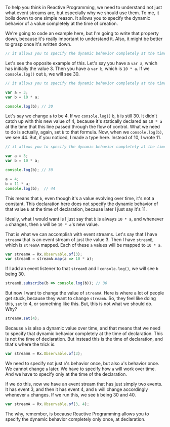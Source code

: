 To help you think in Reactive Programming, we need to understand not just what event streams are, but especially why we should use them. To me, it boils down to one simple reason. It allows you to specify the dynamic behavior of a value completely at the time of creation.

We're going to code an example here, but I'm going to write that property down, because it's really important to understand it. Also, it might be better to grasp once it's written down.

```javascript
// it allows you to specify the dynamic behavior completely at the time of declaration
```

Let's see the opposite example of this. Let's say you have a `var a`, which has initially the value 3. Then you have a `var b`, which is `10 * a`. If we `console.log()` out `b`, we will see 30.

```javascript
// it allows you to specify the dynamic behavior completely at the time of declaration

var a = 3;
var b = 10 * a;

console.log(b); // 30
```

Let's say we change `a` to be 4. If we `console.log()` `b`, `b` is still 30. It didn't catch up with this new value of 4, because it's statically declared as `10 * a` at the time that this line passed through the flow of control. What we need to do is actually, again, set `b` to that formula. Now, when we `console.log(b)`, we see 44. But, if you noticed, I made a type here. Instead of 10, I wrote 11.

```javascript
// it allows you to specify the dynamic behavior completely at the time of declaration

var a = 3;
var b = 10 * a;

console.log(b); // 30

a = 4;
b = 11 * a;
console.log(b);  // 44
```

This means that `b`, even though it's a value evolving over time, it's not a constant. This declaration here does not specify the dynamic behavior of that value `b` at the time of declaration, because later I just say it's 11.

Ideally, what I would want is I just say that `b` is always `10 * a`, and whenever `a` changes, then `b` will be `10 * a`'s new value.

That is what we can accomplish with event streams. Let's say that I have `streamA` that is an event stream of just the value 3. Then I have `streamB`, which is `streamA` mapped. Each of these `a` values will be mapped to `10 * a`.

```javascript
var streamA = Rx.Observable.of(3);
var streamB = streamA.map(a => 10 * a);
```

If I add an event listener to that `streamB` and I `console.log()`, we will see `b` being 30.

```javascript
streamB.subscribe(b => console.log(b)); // 30
```

But now I want to change the value of `streamA`. Here is where a lot of people get stuck, because they want to change `streamA`. So, they feel like doing this, `set` to 4, or something like this. But, this is not what we should do. Why?

```javascript
streamA.set(4);
```

Because `a` is also a dynamic value over time, and that means that we need to specify that dynamic behavior completely at the time of declaration. This is not the time of declaration. But instead this is the time of declaration, and that's where the trick is.

```javascript
var streamA = Rx.Observable.of(3);
```

We need to specify not just `b`'s behavior once, but also `a`'s behavior once. We cannot change `a` later. We have to specify how `a` will work over time. And we have to specify only at the time of the declaration.

If we do this, now we have an event stream that has just simply two events. It has event 3, and then it has event 4, and `b` will change accordingly whenever `a` changes. If we run this, we see `b` being 30 and 40.

```javascript
var streamA = Rx.Observable.of(3, 4);
```

The why, remember, is because Reactive Programming allows you to specify the dynamic behavior completely only once, at declaration.
